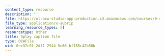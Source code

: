 ```yaml
---
content_type: resource
description: ''
file: https://ol-ocw-studio-app-production.s3.amazonaws.com/courses/9-40-introduction-to-neural-computation-spring-2018/0ec37c9f2df129445c66bf185c42b86b_Yjeexoq_WAI.srt
file_type: application/x-subrip
learning_resource_types: []
resourcetype: Other
title: 3play caption file
type: OCWFile
uid: 0ec37c9f-2df1-2944-5c66-bf185c42b86b
---
```

